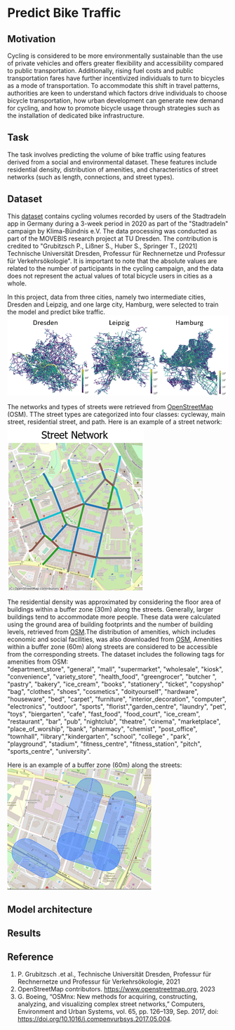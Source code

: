 # Predict Bike Traffic

## Motivation
Cycling is considered to be more environmentally sustainable than the use of private vehicles and offers greater flexibility and accessibility compared to public transportation. Additionally, rising fuel costs and public transportation fares have further incentivized individuals to turn to bicycles as a mode of transportation. To accommodate this shift in travel patterns, authorities are keen to understand which factors drive individuals to choose bicycle transportation, how urban development can generate new demand for cycling, and how to promote bicycle usage through strategies such as the installation of dedicated bike infrastructure.

## Task
The task involves predicting the volume of bike traffic using features derived from a social and environmental dataset. These features include residential density, distribution of amenities, and characteristics of street networks (such as length, connections, and street types). 

## Dataset
This [dataset](https://www.mcloud.de/web/guest/suche/-/results/suche/relevance/stadtradeln/0/detail/ECF9DF02-37DC-4268-B017-A7C2CF302006) contains cycling volumes recorded by users of the Stadtradeln app in Germany during a 3-week period in 2020 as part of the "Stadtradeln" campaign by Klima-Bündnis e.V. The data processing was conducted as part of the MOVEBIS research project at TU Dresden. The contribution is credited to "Grubitzsch P., Lißner S., Huber S., Springer T., [2021] Technische Universität Dresden, Professur für Rechnernetze und Professur für Verkehrsökologie". It is important to note that the absolute values are related to the number of participants in the cycling campaign, and the data does not represent the actual values of total bicycle users in cities as a whole.  
  
In this project, data from three cities, namely two intermediate cities, Dresden and Leipzig, and one large city, Hamburg, were selected to train the model and predict bike traffic.  
![image](https://github.com/Wen-ChuangChou/Predict-Bike-Traffic/blob/main/doc/fig/bike_traffic_in_cities.png?raw=true)  

The networks and types of streets were retrieved from [OpenStreetMap](https://www.openstreetmap.org) (OSM). TThe street types are categorized into four classes: cycleway, main street, residential street, and path. Here is an example of a street network:  
![street network](https://github.com/Wen-ChuangChou/Predict-Bike-Traffic/blob/main/doc/fig/road_network.png?raw=true)  

The residential density was approximated by considering the floor area of buildings within a buffer zone (30m) along the streets. Generally, larger buildings tend to accommodate more people. These data were calculated using the ground area of building footprints and the number of building levels, retrieved from [OSM](https://www.openstreetmap.org).The distribution of amenities, which includes economic and social facilities, was also downloaded from [OSM](https://www.openstreetmap.org), Amenities within a buffer zone (60m) along streets are considered to be accessible from the corresponding streets. The dataset includes the following tags for amenities from OSM:  
"department_store", "general", "mall", "supermarket", "wholesale", "kiosk", "convenience", "variety_store", "health_food", "greengrocer", "butcher ", "pastry", "bakery", "ice_cream", "books", "stationery", "ticket", "copyshop"  "bag", "clothes", "shoes", "cosmetics", "doityourself", "hardware", "houseware", "bed", "carpet", "furniture", "interior_decoration", "computer", "electronics", "outdoor", "sports", "florist","garden_centre", "laundry", "pet", "toys", "biergarten", "cafe", "fast_food", "food_court", "ice_cream", "restaurant", "bar", "pub", "nightclub", "theatre", "cinema", "marketplace", "place_of_worship", "bank", "pharmacy", "chemist", "post_office", "townhall", "library","kindergarten", "school", "college" , "park", "playground", "stadium", "fitness_centre", "fitness_station", "pitch", "sports_centre", "university".

Here is an example of a buffer zone (60m) along the streets:  
![street network](https://github.com/Wen-ChuangChou/Predict-Bike-Traffic/blob/main/doc/fig/amenities_buffer_zone.png?raw=true)  

## Model architecture

## Results

## Reference
1. P. Grubitzsch .et al., Technische Universität Dresden, Professur für Rechnernetze und Professur für Verkehrsökologie, 2021
2. OpenStreetMap contributors. https://www.openstreetmap.org, 2023
3. G. Boeing, “OSMnx: New methods for acquiring, constructing, analyzing, and visualizing complex street networks,” Computers, Environment and Urban Systems, vol. 65, pp. 126–139, Sep. 2017, doi: https://doi.org/10.1016/j.compenvurbsys.2017.05.004.

‌

‌
